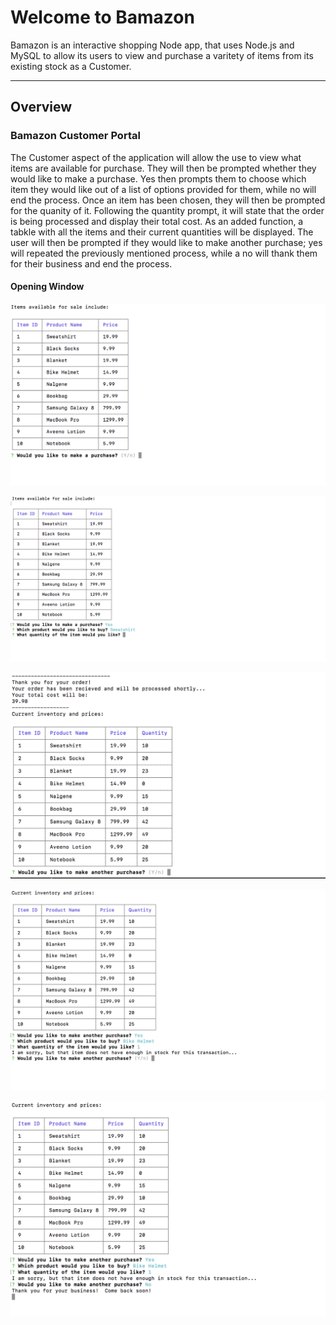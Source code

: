 # Welcome to Bamazon

Bamazon is an interactive shopping Node app, that uses Node.js and MySQL to allow its users to view and purchase a varitety of items from its existing stock as a Customer.

***

## Overview

### Bamazon Customer Portal

The Customer aspect of the application will allow the use to view what items are available for purchase.  They will then be prompted whether they would like to make a purchase.  Yes then prompts them to choose which item they would like out of a list of options provided for them, while no will end the process.  Once an item has been chosen, they will then be prompted for the quanity of it.  Following the quantity prompt, it will state that the order is being processed and display their total cost.  As an added function, a tabkle with all the items and their current quantities will be displayed.  The user will then be prompted if they would like to make another purchase; yes will repeated the previously mentioned process, while a no will thank them for their business and end the process.

#### Opening Window

![CLI Images](images/openingImage.png)

![CLI Images](images/quantityImage.png)

![CLI Images](images/orderReceived.png)

![CLI Images](images/insuficientStock.png)

![CLI Images](images/endImage.png)
